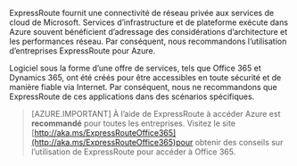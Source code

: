 ExpressRoute fournit une connectivité de réseau privée aux services de cloud de Microsoft. Services d’infrastructure et de plateforme exécute dans Azure souvent bénéficient d’adressage des considérations d’architecture et les performances réseau. Par conséquent, nous recommandons l’utilisation d’entreprises ExpressRoute pour Azure.

Logiciel sous la forme d’une offre de services, tels que Office 365 et Dynamics 365, ont été créés pour être accessibles en toute sécurité et de manière fiable via Internet.  Par conséquent, nous ne recommandons que ExpressRoute de ces applications dans des scénarios spécifiques.

> [AZURE.IMPORTANT]
> À l’aide de ExpressRoute à accéder Azure est **recommandé** pour toutes les entreprises. Visitez le site [http://aka.ms/ExpressRouteOffice365](http://aka.ms/ExpressRouteOffice365)pour obtenir des conseils sur l’utilisation de ExpressRoute pour accéder à Office 365.